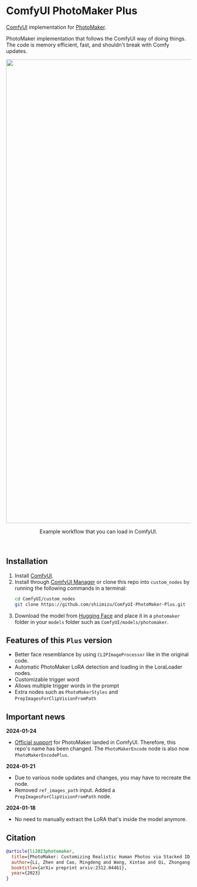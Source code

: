 # ComfyUI PhotoMaker Plus

[ComfyUI](https://github.com/comfyanonymous/ComfyUI) implementation for [PhotoMaker](https://github.com/TencentARC/PhotoMaker).

PhotoMaker implementation that follows the ComfyUI way of doing things. The code is memory efficient, fast, and shouldn't break with Comfy updates.

<div align="center">

  <img width="1261" alt="example workflow" src="https://github.com/shiimizu/ComfyUI-PhotoMaker/assets/54494639/a8320460-a8e0-46df-9780-66a70631e989">
  
  <p>Example workflow that you can load in ComfyUI.</p>
</div>

<br>

## Installation

1. Install [ComfyUI](https://github.com/comfyanonymous/ComfyUI).
2. Install through [ComfyUI Manager](https://github.com/ltdrdata/ComfyUI-Manager) or clone this repo into `custom_nodes` by running the following commands in a terminal:
    ```bash
    cd ComfyUI/custom_nodes
    git clone https://github.com/shiimizu/ComfyUI-PhotoMaker-Plus.git
    ```
3. Download the model from [Hugging Face](https://huggingface.co/TencentARC/PhotoMaker) and place it in a `photomaker` folder in your `models` folder such as `ComfyUI/models/photomaker`.

## Features of this `Plus` version

* Better face resemblance by using `CLIPImageProcessor` like in the original code.
* Automatic PhotoMaker LoRA detection and loading in the LoraLoader nodes.
* Customizable trigger word
* Allows multiple trigger words in the prompt
* Extra nodes such as `PhotoMakerStyles` and `PrepImagesForClipVisionFromPath`

## Important news

**2024-01-24**
* [Official support](https://github.com/comfyanonymous/ComfyUI/commit/d1533d9c0f1dde192f738ef1b745b15f49f41e02) for PhotoMaker landed in ComfyUI. Therefore, this repo's name has been changed. The `PhotoMakerEncode` node is also now `PhotoMakerEncodePlus`.

**2024-01-21**
* Due to various node updates and changes, you may have to recreate the node.
* Removed `ref_images_path` input. Added a `PrepImagesForClipVisionFromPath` node.

**2024-01-18**
* No need to manually extract the LoRA that's inside the model anymore.

## Citation
```bibtex
@article{li2023photomaker,
  title={PhotoMaker: Customizing Realistic Human Photos via Stacked ID Embedding},
  author={Li, Zhen and Cao, Mingdeng and Wang, Xintao and Qi, Zhongang and Cheng, Ming-Ming and Shan, Ying},
  booktitle={arXiv preprint arxiv:2312.04461},
  year={2023}
}
```
